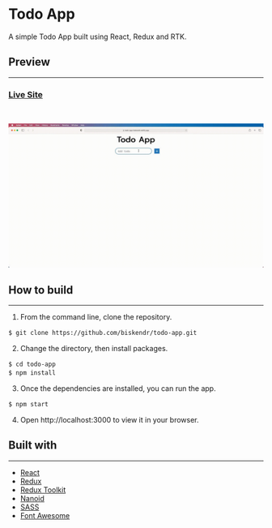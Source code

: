 # Todo App
A simple Todo App built using React, Redux and RTK.

## Preview
<hr/>

### [Live Site](https://todo-app-biskendr.netlify.app/)

<br/>

![](src/assets/todo-app-gif.gif)

## How to build

<hr/>

1. From the command line, clone the repository.

```sh
$ git clone https://github.com/biskendr/todo-app.git
```
2. Change the directory, then install packages.
```sh
$ cd todo-app
$ npm install
```
3. Once the dependencies are installed,  you can run the app.

```sh
$ npm start
```
4. Open http://localhost:3000 to view it in your browser.
## Built with

<hr/>
 
* [React](https://github.com/facebook/create-react-app)
* [Redux](https://github.com/reduxjs/redux)
* [Redux Toolkit](https://github.com/reduxjs/redux)
* [Nanoid](https://github.com/ai/nanoid)
* [SASS](https://github.com/sass)
* [Font Awesome](https://github.com/FortAwesome/react-fontawesome)




